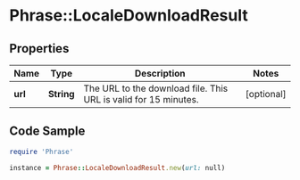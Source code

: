 # Phrase::LocaleDownloadResult

## Properties

Name | Type | Description | Notes
------------ | ------------- | ------------- | -------------
**url** | **String** | The URL to the download file. This URL is valid for 15 minutes.  | [optional] 

## Code Sample

```ruby
require 'Phrase'

instance = Phrase::LocaleDownloadResult.new(url: null)
```


